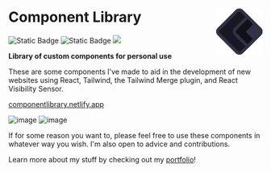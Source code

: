 <h1>
  Component Library
  <img src='/public/logo.svg' style='background-color:transparent;' align='right'/>
</h1>

![Static Badge](https://img.shields.io/badge/Status-Active-lightgreen)
![Static Badge](https://img.shields.io/badge/Made_With-React-149eca?logo=react)
<a href='https://dannyharris.info/'><img src='https://img.shields.io/badge/DH-Portfolio-1d72af' /></a>

**Library of custom components for personal use**

These are some components I've made to aid in the development of new websites using React, Tailwind, the Tailwind Merge plugin, and React Visibility Sensor.

[componentlibrary.netlify.app](https://componentlibrary.netlify.app/)

![image](https://github.com/Zerossive/component-library/assets/47612836/3f5aa936-9d88-46ea-a2b2-19e6da2278a7)
![image](https://github.com/Zerossive/component-library/assets/47612836/7e2c1d4d-6b4d-423c-a802-0e14e01e6e7d)


If for some reason you want to, please feel free to use these components in whatever way you wish. I'm also open to advice and contributions.

Learn more about my stuff by checking out my [portfolio](https://dannyharris.info/)!

